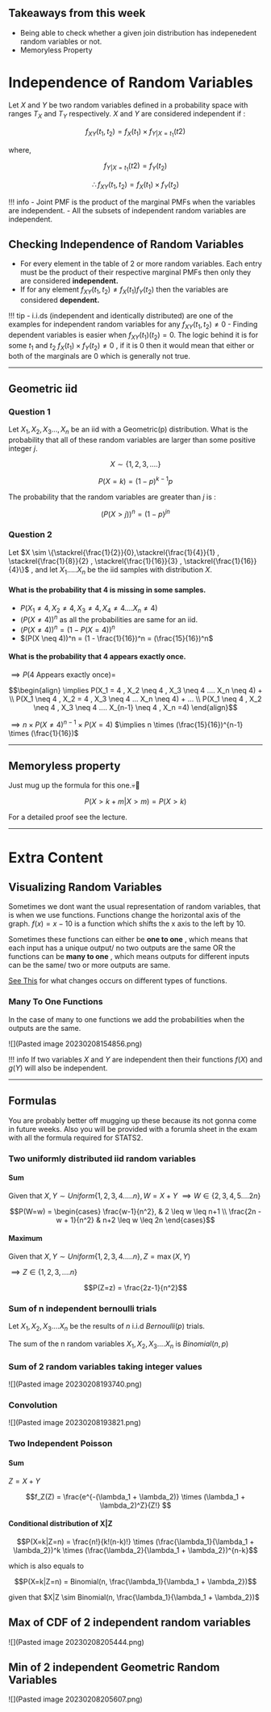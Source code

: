 ## Takeaways from this week
- Being able to check whether a given join distribution has indepenedent random variables or not.
- Memoryless Property 


# Independence of Random Variables 
Let $X$ and $Y$ be two random variables defined in a probability space with ranges $T_X$ and $T_Y$ respectively.
$X$ and $Y$ are considered independent if :

$$f_{XY}(t_1 , t_2) = f_X(t_1) \times f_{Y|X=t_1}(t2)$$

where,

$$f_{Y|X=t_1}(t2) = f_Y(t_2)$$

$$\therefore f_{XY}(t_1 , t_2) = f_X(t_1) \times f_Y(t_2)$$

!!! info
    - Joint PMF is the product of the marginal PMFs when the variables are independent.
    - All the subsets of independent random variables are independent.


## Checking Independence of Random Variables 
- For every element in the table of 2 or more random variables.
Each entry must be the product of their respective marginal PMFs then only they are considered **independent.** 
- If for any element $f_{XY}(t_1 , t_2) \neq f_X(t_1)f_Y(t_2)$ then the variables are considered **dependent.**

!!! tip
    - i.i.ds (independent and identically distributed) are one of the examples for independent random variables for any $f_{XY}(t_1 , t_2) \neq 0$
    - Finding dependent variables is easier when $f_{XY}(t_1)(t_2) =0$.
    The logic behind it is for some $t_1$ and $t_2$ $f_X(t_1) \times f_Y(t_2) \neq 0$ , if it is 0 then it would mean that either or both of the marginals are 0 which is generally not true.

---

## Geometric iid 
### Question 1
Let $X_1 , X_2 , X_3 ... , X_n$ be an iid with a Geometric(p) distribution. What is the probability that all of these random variables are larger than some positive integer $j$.

$$X \sim \{1,2,3,....\}$$

$$P(X=k) = (1-p)^{k-1}p$$

The probability that the random variables are greater than $j$ is :

$$(P(X > j))^n = (1-p)^{jn}$$


### Question 2
Let $X \sim \{\stackrel{\frac{1}{2}}{0},\stackrel{\frac{1}{4}}{1} , \stackrel{\frac{1}{8}}{2} , \stackrel{\frac{1}{16}}{3} , \stackrel{\frac{1}{16}}{4}\}$ , and let $X_1 ..... X_n$ be the iid samples with distribution $X$.

#### What is the probability that 4 is missing in some samples.
- $P(X_1 \neq 4 , X_2 \neq 4 , X_3 \neq 4 , X_4 \neq 4 .... X_n \neq 4)$
- $(P(X \neq 4))^n$ as all the probabilities are same for an iid.
- $(P(X \neq 4))^n = (1 - P(X = 4))^n$
- $(P(X \neq 4))^n = (1 - \frac{1}{16})^n = (\frac{15}{16})^n$

#### What is the probability that 4 appears exactly once. 
$\implies P( \text{4 Appears exactly once})=$

$$\begin{align} \implies P(X_1 = 4 , X_2 \neq 4 , X_3 \neq 4 .... X_n \neq 4) + \\ 
P(X_1 \neq 4 , X_2 = 4 , X_3 \neq 4 ... X_n \neq 4) + ... \\
P(X_1 \neq 4 , X_2 \neq 4 , X_3 \neq 4 .... X_{n-1} \neq 4 , X_n =4) \end{align}$$

$\implies n \times P(X \neq 4)^{n-1} \times P(X=4)$
$\implies n \times (\frac{15}{16})^{n-1} \times (\frac{1}{16})$

---

## Memoryless property
Just mug up the formula for this one.💀🥲

$$P(X > k+m | X>m ) = P(X>k)$$

For a detailed proof see the lecture.

---

# Extra Content
## Visualizing Random Variables 
Sometimes we dont want the usual representation of random variables,
that is when we use functions. Functions change the horizontal axis of the graph. $f(x) = x- 10$ is a function which shifts the x axis to the left by 10.

Sometimes these functions can either be **one to one** , which means that each input has a unique output/ no two outputs are the same OR the functions can be **many to one** , which means outputs for different inputs can be the same/ two or more outputs are same.

[See This](https://www.youtube.com/watch?v=vQ8nsT6RH1I) for what changes occurs on different types of functions.

### Many To One Functions 
In the case of many to one functions we add the probabilities when the outputs are the same.

![](Pasted image 20230208154856.png)

!!! info
    If two variables $X$ and $Y$ are independent then their functions $f(X)$ and $g(Y)$ will also be independent.

---

## Formulas 
You are probably better off mugging up these because its not gonna come in future weeks.
Also you will be provided with a forumla sheet in the exam with all the formula required for STATS2.
### Two uniformly distributed iid random variables
#### Sum
Given that $X,Y \sim Uniform \{1,2,3,4.....n\} , W=X+Y$
$\implies W \in \{2,3,4,5....2n\}$

$$P(W=w) = 
\begin{cases} \frac{w-1}{n^2}, & 2 \leq w \leq n+1 \\
\frac{2n - w + 1}{n^2} & n+2 \leq w \leq 2n
\end{cases}$$

#### Maximum 
Given that $X,Y \sim Uniform \{1,2,3,4.....n\} , Z=\max(X,Y)$

$\implies Z \in \{1,2,3,....n\}$

$$P(Z=z) = \frac{2z-1}{n^2}$$

### Sum of n independent bernoulli trials 
Let $X_1 , X_2 , X_3 .... X_n$ be the results of $n$ i.i.d $Bernoulli(p)$ trials. 

The sum of the n random variables $X_1 , X_2 , X_3 .... X_n$ is $Binomial(n,p)$

### Sum of 2 random variables taking integer values 
![](Pasted image 20230208193740.png)

### Convolution 
![](Pasted image 20230208193821.png)

### Two Independent Poisson 
#### Sum
$Z = X+Y$

$$f_Z(Z) = \frac{e^{-(\lambda_1 + \lambda_2)} \times (\lambda_1 + \lambda_2)^Z}{Z!} $$

#### Conditional distribution of X|Z

$$P(X=k|Z=n) = \frac{n!}{k!(n-k)!} \times (\frac{\lambda_1}{\lambda_1 + \lambda_2})^k \times (\frac{\lambda_2}{\lambda_1 + \lambda_2})^{n-k}$$

which is also equals to 

$$P(X=k|Z=n) = Binomial(n, \frac{\lambda_1}{\lambda_1 + \lambda_2})$$

given that $X|Z \sim Binomial(n, \frac{\lambda_1}{\lambda_1 + \lambda_2})$

## Max of CDF of 2 independent random variables 
![](Pasted image 20230208205444.png)

## Min of 2 independent Geometric Random Variables 
![](Pasted image 20230208205607.png)

